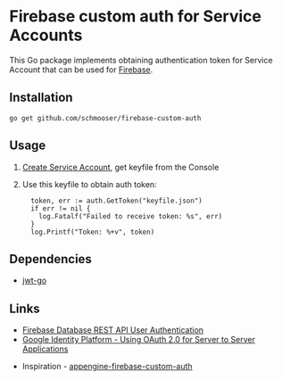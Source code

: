 # Firebase custom auth for Service Accounts

This Go package implements obtaining authentication token for Service Account that can be used for [Firebase].

## Installation

    go get github.com/schmooser/firebase-custom-auth

## Usage

1. [Create Service Account](https://developers.google.com/identity/protocols/OAuth2ServiceAccount#creatinganaccount), get keyfile from the Console
2. Use this keyfile to obtain auth token:

         token, err := auth.GetToken("keyfile.json")
         if err != nil {
           log.Fatalf("Failed to receive token: %s", err)
         }
         log.Printf("Token: %+v", token)

## Dependencies

* [jwt-go](https://github.com/dgrijalva/jwt-go)

## Links
* [Firebase Database REST API User Authentication](https://firebase.google.com/docs/reference/rest/database/user-auth)
* [Google Identity Platform - Using OAuth 2.0 for Server to Server Applications](https://developers.google.com/identity/protocols/OAuth2ServiceAccount)
- Inspiration - [appengine-firebase-custom-auth](https://github.com/k2wanko-sandbox/appengine-firebase-custom-auth)

[Firebase]: https://firebase.google.com
